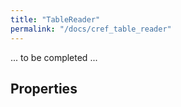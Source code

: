 ```yaml
---
title: "TableReader"
permalink: "/docs/cref_table_reader"
--- 
```


... to be completed ...

## Properties


